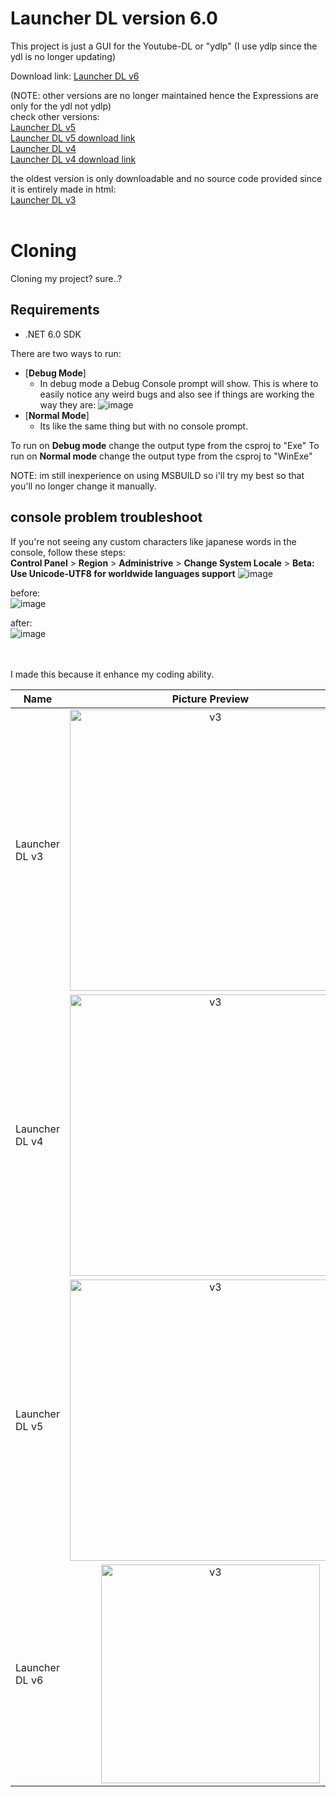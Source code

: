 # Launcher DL version 6.0
This project is just a GUI for the Youtube-DL or "ydlp" (I use ydlp since the ydl is no longer updating)

Download link: [Launcher DL v6](https://github.com/IchimakiKasura/Launcher-DL-3/releases)

(NOTE: other versions are no longer maintained hence the Expressions are only for the ydl not ydlp)<br>
check other versions:<br>
[Launcher DL v5](https://github.com/IchimakiKasura/LauncherDL-2 "NOTE: ver5 might be unstable or not work at all")<br>
[Launcher DL v5 download link](https://www.mediafire.com/file/8v38vhm31uq7szk/Launcher_DL_%2528build.ver5.0%2529.rar/file)<br>
[Launcher DL v4](https://github.com/IchimakiKasura/LauncherDL)<br>
[Launcher DL v4 download link](https://www.mediafire.com/file/i61ltyqaimihobu/Launcher_DL_%2528build.ver4.5%2529.rar/file)

the oldest version is only downloadable and no source code provided since
it is entirely made in html:<br>
[Launcher DL v3](https://www.mediafire.com/file/txwtzp3j17ae2hc/DL_buildver3.0.rar/file)
<br>
<br>

# Cloning
Cloning my project? sure..?
## Requirements
- .NET 6.0 SDK

There are two ways to run: <br>
- [**Debug Mode**]
    - In debug mode a Debug Console prompt will show. This is where to easily notice any weird bugs
    and also see if things are working the way they are:
    ![image](https://user-images.githubusercontent.com/80595346/161400931-48cc5260-9b6f-4c78-ae70-af5d0637a8cd.png)
- [**Normal Mode**]
    - Its like the same thing but with no console prompt.

To run on **Debug mode** change the output type from the csproj to "Exe"
To run on **Normal mode** change the output type from the csproj to "WinExe"

NOTE: im still inexperience on using MSBUILD so i'll try my best so that you'll no longer change it manually.

## console problem troubleshoot
If you're not seeing any custom characters like japanese words in the console, follow these steps:<br>
**Control Panel** > **Region** > **Administrive** > **Change System Locale** > **Beta: Use Unicode-UTF8 for worldwide languages support**
![image](https://user-images.githubusercontent.com/80595346/161425242-6ff6f4f0-07bd-458f-8e4d-d55ec85613be.png)

before:<br>
![image](https://user-images.githubusercontent.com/80595346/161425308-52d40856-caf4-4235-ba0e-e04be35eab9f.png)

after:<br>
![image](https://user-images.githubusercontent.com/80595346/161425340-672b3a0c-8ac1-45cb-9e15-c205b1a8dc0d.png)

<br>
<br>
I made this because it enhance my coding ability.

| Name | Picture Preview |
|------|:-----------------:|
|Launcher DL v3|<img src="https://user-images.githubusercontent.com/80595346/153750204-f498239c-dabb-4917-8dd2-f2e2f38fadc7.png" alt="v3" height="450"/>|
|Launcher DL v4|<img src="https://user-images.githubusercontent.com/80595346/153750283-b566d955-fff5-4383-95d0-e16a453cedd5.png" alt="v3" height="450"/>|
|Launcher DL v5|<img src="https://user-images.githubusercontent.com/80595346/153750314-d0404fea-f662-461d-a323-e03eeb7fc371.png" alt="v3" height="450"/>|
|Launcher DL v6|<img src="https://user-images.githubusercontent.com/80595346/153750369-42ce3d99-17ad-40ff-93ff-e9e0f4a4625a.png" alt="v3" height="350"/>|